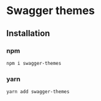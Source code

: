 # Swagger themes

## Installation
### npm
```bash
npm i swagger-themes
```
### yarn
```bash
yarn add swagger-themes
```